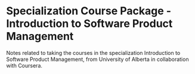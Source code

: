# Specialization Course Package - Introduction to Software Product Management

Notes related to taking the courses in the specialization Introduction to Software Product Management, from University of Alberta in collaboration with Coursera.
